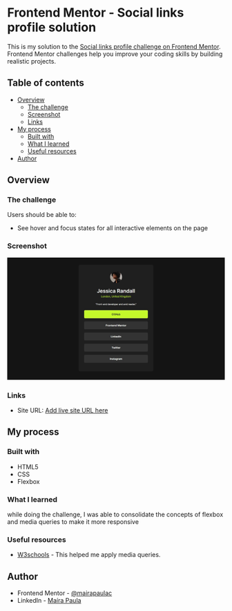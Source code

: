 # Frontend Mentor - Social links profile solution

This is my solution to the [Social links profile challenge on Frontend Mentor](https://www.frontendmentor.io/challenges/social-links-profile-UG32l9m6dQ). Frontend Mentor challenges help you improve your coding skills by building realistic projects. 

## Table of contents

- [Overview](#overview)
  - [The challenge](#the-challenge)
  - [Screenshot](#screenshot)
  - [Links](#links)
- [My process](#my-process)
  - [Built with](#built-with)
  - [What I learned](#what-i-learned)
  - [Useful resources](#useful-resources)
- [Author](#author)




## Overview

### The challenge

Users should be able to:

- See hover and focus states for all interactive elements on the page

### Screenshot

![](assets/social-profile-media.jpeg)


### Links

- Site URL: [Add live site URL here](https://social-link-profile-challenge.vercel.app)

## My process

### Built with

- HTML5
- CSS 
- Flexbox


### What I learned

while doing the challenge, I was able to consolidate the concepts of flexbox and media queries to make it more responsive


### Useful resources

- [W3schools](https://www.w3schools.com/css/css_rwd_mediaqueries.asp) - This helped me apply media queries.

## Author

- Frontend Mentor - [@mairapaulac](https://www.frontendmentor.io/profile/mairapaulac)
- LinkedIn - [Maíra Paula](https://www.linkedin.com/in/maíra-paula-de-oliveira-cruz-64982120b/)


